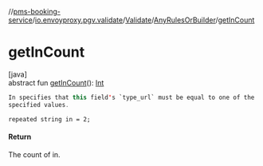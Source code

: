 //[pms-booking-service](../../../../index.md)/[io.envoyproxy.pgv.validate](../../index.md)/[Validate](../index.md)/[AnyRulesOrBuilder](index.md)/[getInCount](get-in-count.md)

# getInCount

[java]\
abstract fun [getInCount](get-in-count.md)(): [Int](https://kotlinlang.org/api/core/kotlin-stdlib/kotlin/-int/index.html)

```kotlin
In specifies that this field's `type_url` must be equal to one of the
specified values.

```
`repeated string in = 2;`

#### Return

The count of in.